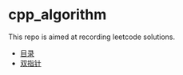 # cpp_algorithm
This repo is aimed at recording leetcode solutions.  
- [目录](./Content.md)
- [双指针](./c16_two_points/)
